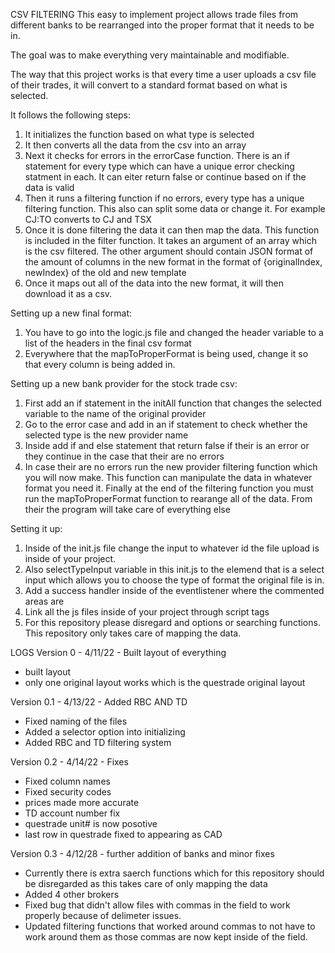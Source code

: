 CSV FILTERING
This easy to implement project allows trade files from different banks to be rearranged into the proper format that it needs to be in.

The goal was to make everything very maintainable and modifiable.

The way that this project works is that every time a user uploads a csv file of their trades, it will convert to a standard format
based on what is selected.


It follows the following steps:
1) It initializes the function based on what type is selected
2) It then converts all the data from the csv into an array
3) Next it checks for errors in the errorCase function. There is an if statement for every type which can have a unique error checking statment
in each. It can eiter return false or continue based on if the data is valid
4) Then it runs a filtering function if no errors, every type has a unique filtering function. This also can split some data or change it.
For example CJ:TO converts to CJ and TSX
5) Once it is done filtering the data it can then map the data. This function is included in the filter function. It takes an argument of
an array which is the csv filtered. The other argument should contain JSON format of the amount of columns in the new format in the format
of {originalIndex, newIndex} of the old and new template
6) Once it maps out all of the data into the new format, it will then download it as a csv.

Setting up a new final format:
1) You have to go into the logic.js file and changed the header variable to a list of the headers in the final csv format
2) Everywhere that the mapToProperFormat is being used, change it so that every column is being added in.


Setting up a new bank provider for the stock trade csv:
1) First add an if statement in the initAll function that changes the selected variable to the name of the original provider
2) Go to the error case and add in an if statement to check whether the selected type is the new provider name
3) Inside add if and else statement that return false if their is an error or they continue in the case that their are no errors
4) In case their are no errors run the new provider filtering function which you will now make. This function can manipulate the data in whatever
format you need it. Finally at the end of the filtering function you must run the mapToProperFormat function to rearange all of the data.
From their the program will take care of everything else

Setting it up:
1) Inside of the init.js file change the input to whatever id the file upload is inside of your project.
2) Also selectTypeInput variable in this init.js to the elemend that is a select input which allows you to choose the type of format the original file is in.  
2) Add a success handler inside of the eventlistener where the commented areas are
3) Link all the js files inside of your project through script tags
4) For this repository please disregard and options or searching functions. This repository only takes care of mapping the data. 




LOGS
Version 0 - 4/11/22 - Built layout of everything
- built layout
- only one original layout works which is the questrade original layout

Version 0.1 - 4/13/22 - Added RBC AND TD
- Fixed naming of the files 
- Added a selector option into initializing 
- Added RBC and TD filtering system

Version 0.2 - 4/14/22 - Fixes 
- Fixed column names
- Fixed security codes
- prices made more accurate
- TD account number fix
- questrade unit# is now posotive
- last row in questrade fixed to appearing as CAD

Version 0.3 - 4/12/28 - further addition of banks and minor fixes
- Currently there is extra saerch functions which for this repository should be disregarded as this takes care of only mapping the data
- Added 4 other brokers
- Fixed bug that didn't allow files with commas in the field to work properly because of delimeter issues.
- Updated filtering functions that worked around commas to not have to work around them as those commas are now kept inside of the field.
